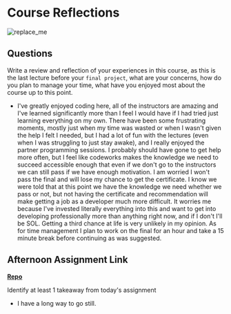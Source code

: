 # Course Reflections


![replace_me](https://codeworks.blob.core.windows.net/public/assets/img/illustrations/placeholder.svg)

## Questions

Write a review and reflection of your experiences in this course, as this is the last lecture before your `final project`, what are your concerns, how do you plan to manage your time, what have you enjoyed most about the course up to this point.

- I've greatly enjoyed coding here, all of the instructors are amazing and I've learned significantly more than I feel I would have if I had tried just learning everything on my own. There have been some frustrating moments, mostly just when my time was wasted or when I wasn't given the help I felt I needed, but I had a lot of fun with the lectures (even when I was struggling to just stay awake), and I really enjoyed the partner programming sessions. I probably should have gone to get help more often, but I feel like codeworks makes the knowledge we need to succeed accessible enough that even if we don't go to the instructors we can still pass if we have enough motivation. I am worried I won't pass the final and will lose my chance to get the certificate. I know we were told that at this point we have the knowledge we need whether we pass or not, but not having the certificate and recommendation will make getting a job as a developer much more difficult. It worries me because I've invested literally everything into this and want to get into developing professionally more than anything right now, and if I don't I'll be SOL. Getting a third chance at life is very unlikely in my opinion. As for time management I plan to work on the final for an hour and take a 15 minute break before continuing as was suggested.

## Afternoon Assignment Link

**[Repo](https://github.com/Lumine3449/<ASSIGNMENT_REPO>)**

Identify at least 1 takeaway from today's assignment
- I have a long way to go still.